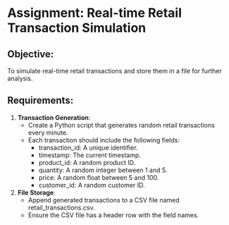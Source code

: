 # Assignment: Real-time Retail Transaction Simulation
## Objective:
To simulate real-time retail transactions and store them in a file for further analysis.
## Requirements:
1. **Transaction Generation**:
    - Create a Python script that generates random retail transactions every minute.
    - Each transaction should include the following fields:
        * transaction_id: A unique identifier.
        * timestamp: The current timestamp.
        * product_id: A random product ID.
        * quantity: A random integer between 1 and 5.
        * price: A random float between 5 and 100.
        * customer_id: A random customer ID.
2. **File Storage**:
    - Append generated transactions to a CSV file named retail_transactions.csv.
    - Ensure the CSV file has a header row with the field names.